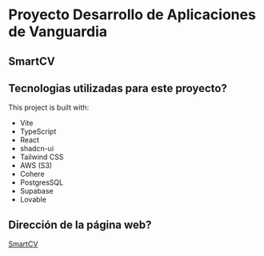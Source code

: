 # Proyecto Desarrollo de Aplicaciones de Vanguardia

## SmartCV

## Tecnologias utilizadas para este proyecto?

This project is built with:

- Vite
- TypeScript
- React
- shadcn-ui
- Tailwind CSS
- AWS (S3)
- Cohere
- PostgresSQL
- Supabase
- Lovable 

## Dirección de la página web?

[SmartCV](https://smartcv-mvp.vercel.app/)

